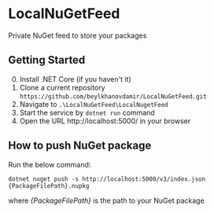 # LocalNuGetFeed
Private NuGet feed to store your packages

## Getting Started

0. Install .NET Core (if you haven't it)
1. Clone a current repository `https://github.com/beylkhanovdamir/LocalNuGetFeed.git`
2. Navigate to `.\LocalNuGetFeed\LocalNugetFeed`
3. Start the service by `dotnet run` command
4. Open the URL http://localhost:5000/ in your browser

## How to push NuGet package

Run the below command:

`dotnet nuget push -s http://localhost:5000/v3/index.json {PackageFilePath}.nupkg` 

where *{PackageFilePath}* is the path to your NuGet package

